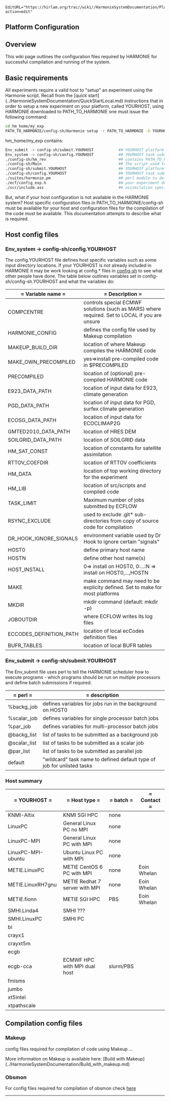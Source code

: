 ```@meta
EditURL="https://hirlam.org/trac//wiki//HarmonieSystemDocumentation/PlatformConfiguration?action=edit"
```

## Platform Configuration
## Overview
This wiki page outlines the configuration files required by HARMONIE for successful compilation and running of the system.

## Basic requirements
All experiments require a valid host to "setup" an experiment using the Harmonie script. Recall from the [quick start] (../HarmonieSystemDocumentation/QuickStartLocal.md) instructions that in order to setup a new experiment on your platform, called YOURHOST, using HARMONIE downloaded to PATH_TO_HARMONIE one must issue the following command:
```bash
cd hm_home/my_exp
PATH_TO_HARMONIE/config-sh/Harmonie setup -r PATH_TO_HARMONIE -h YOURHOST
```
hm_home/my_exp contains:
```bash
Env_submit -> config-sh/submit.YOURHOST           ## YOURHOST platform specific settings
Env_system -> config-sh/config.YOURHOST           ## YOURHOST task submission settings
./config-sh/hm_rev                                ## contains PATH_TO_HARMONIE
./config-sh/Main                                  ## The script used to run HARMONIE
./config-sh/submit.YOURHOST                       ## YOURHOST platform specific settings
./config-sh/config.YOURHOST                       ## YOURHOST task submission settings
./suites/harmonie.pm                              ## perl module to define ensemble settings
./ecf/config_exp.h                                ## your experiment definition (scientific type options)
./scr/include.ass                                 ## assimilation specific settings
```
But, what if your host configuration is not available in the HARMONIE system? Host specific configuration files in PATH_TO_HARMONIE/config-sh must be available for your host and configuration files for the compilation of the code must be available. This documentation attempts to describe what is required.
## Host config files
### Env_system -> config-sh/config.YOURHOST
The config.YOURHOST file defines host specific variables such as some input directory locations. If your YOURHOST is not already included in HARMONIE it may be work looking at config.* files in [config-sh](https://hirlam.org/trac/browser/Harmonie/config-sh?rev=release-43h2.beta.3) to see what other people have done. The table below outlines variables set in config-sh/config-sh.YOURHOST and what the variables do:

|= Variable name        =|= Description                                                                                                                      =|
| --- | --- |
|COMPCENTRE              |controls special ECMWF solutions (such as MARS) where required. Set to LOCAL if you are unsure                                      |
|HARMONIE_CONFIG         |defines the config file used by Makeup compilation                                                                                  |
|MAKEUP_BUILD_DIR        |location of where Makeup compiles the HARMONIE code                                                                                 |
|MAKE_OWN_PRECOMPILED    |yes=>install pre-compiled code in $PRECOMPILED                                                                                      |
|PRECOMPILED             |location of (optional) pre-compiled HARMONIE code                                                                                   |
|E923_DATA_PATH          |location of input data for E923, climate generation                                                                                 |
|PGD_DATA_PATH           |location of input data for PGD, surfex climate generation                                                                           |
|ECOSG_DATA_PATH         |location of input data for ECOCLIMAP2G                                                                                              |
|GMTED2010_DATA_PATH     |location of HRES DEM                                                                                                                |
|SOILGRID_DATA_PATH      |location of SOILGRID data                                                                                                           |
|HM_SAT_CONST            |location of constants for satellite assimilation                                                                                    |
|RTTOV_COEFDIR           |location of RTTOV coefficients                                                                                                      |
|HM_DATA                 |location of top working directory for the experiment                                                                                |
|HM_LIB                  |location of src/scripts and compiled code                                                                                           |
|TASK_LIMIT              |Maximum number of jobs submitted by ECFLOW                                                                                          |
|RSYNC_EXCLUDE           |used to exclude .git* sub-directories from copy of source code for compilation                                                      |
|DR_HOOK_IGNORE_SIGNALS  |environment variable used by Dr Hook to ignore certain "signals"                                                                    |
|HOST0                   |define primary host name                                                                                                            |
|HOSTN                   |define other host name(s)                                                                                                           |
|HOST_INSTALL            |0=> install on HOST0, 0:...:N => install on HOST0,...,HOSTN                                                                         |
|MAKE                    |make command may need to be explicity defined. Set to make for most platforms                                                       |
|MKDIR                   |mkdir command (default: mkdir -p)                                                                                                   |
|JOBOUTDIR               |where ECFLOW writes its log files                                                                                                   |
|ECCODES_DEFINITION_PATH |location of local ecCodes definition files                                                                                          |
|BUFR_TABLES             |location of local BUFR tables                                                                                                       |


### Env_submit -> config-sh/submit.YOURHOST
The Env_submit file uses perl to tell the HARMONIE scheduler how to execute programs - which programs should be run on multiple processors and define batch submissions if required.

|= perl                =|= description                                                                                                                       |
| --- | --- |
|%backg_job             |defines variables for jobs run in the background on HOST0                                                                           |
|%scalar_job            |defines variables for single processor batch jobs                                                                                   |
|%par_job               |defines variables for multi-processor batch jobs                                                                                    |
|@backg_list            |list of tasks to be submitted as a background job                                                                                   |
|@scalar_list           |list of tasks to be submitted as a scalar job                                                                                       |
|@par_list              |list of tasks to be submitted as parallel job                                                                                       |
|default                |"wildcard" task name to defined default type of job for unlisted tasks                                                              |

### Host summary

|= YOURHOST            =|= Host type                   =|= batch     =|= Contact            =|
| --- | --- | --- | --- |
|KNMI-Altix             |KNMI SGI HPC                   |none         |                      |
|LinuxPC                |General Linux PC no MPI        |none         |                      |
|LinuxPC-MPI            |General Linux PC with MPI      |none         |                      |
|LinuxPC-MPI-ubuntu     |Ubuntu Linux PC with MPI       |none         |                      |
|METIE.LinuxPC          |METIE CentOS 6 PC with MPI     |none         |Eoin Whelan           |
|METIE.LinuxRH7gnu      |METIE Redhat 7 server with MPI |none         |Eoin Whelan           |
|METIE.fionn            |METIE SGI HPC                  |PBS          |Eoin Whelan           |
|SMHI.Linda4            |SMHI ???                       |             |                      |
|SMHI.LinuxPC           |SMHI PC                        |             |                      |
|bi                     |                               |             |                      |
|crayx1                 |                               |             |                      |
|crayxt5m               |                               |             |                      |
|ecgb                   |                               |             |                      |
|ecgb-cca               |ECMWF HPC with MPI dual host   |slurm/PBS    |                      |
|fmisms                 |                               |             |                      |
|jumbo                  |                               |             |                      |
|xt5intel               |                               |             |                      |
|xtpathscale            |                               |             |                      |

## Compilation config files
### Makeup
config files required for compilation of code using Makeup ...

More information on Makeup is available here: [Build with Makeup] (../HarmonieSystemDocumentation/Build_with_makeup.md)
### Obsmon
For config files required for compilation of obsmon check [here](https://hirlam.org/trac/browser/Harmonie/util/obsmon/config?rev=release-43h2.beta.3)

----


